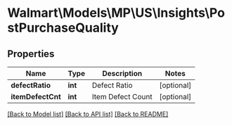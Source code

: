 # Walmart\Models\MP\US\Insights\PostPurchaseQuality

## Properties

Name | Type | Description | Notes
------------ | ------------- | ------------- | -------------
**defectRatio** | **int** | Defect Ratio | [optional]
**itemDefectCnt** | **int** | Item Defect Count | [optional]


[[Back to Model list]](./) [[Back to API list]](../../../../../README.md#supported-apis) [[Back to README]](../../../../../README.md)

